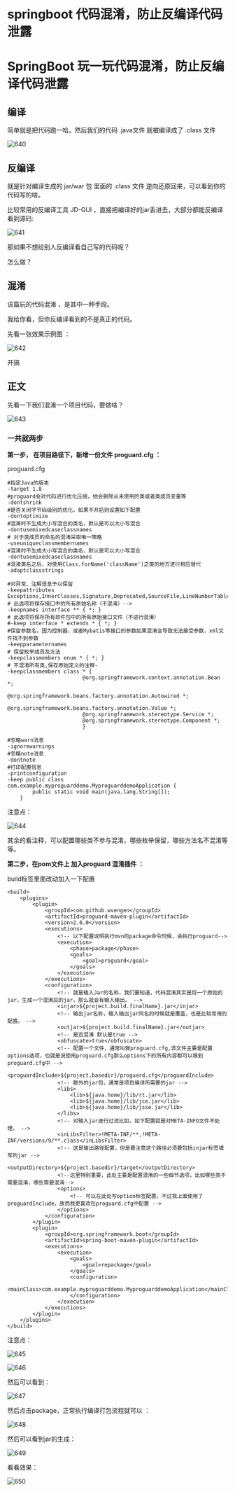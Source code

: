 # springboot 代码混淆，防止反编译代码泄露


<!--more-->

# SpringBoot 玩一玩代码混淆，防止反编译代码泄露



## 编译

简单就是把代码跑一哈，然后我们的代码 .java文件 就被编译成了 .class 文件

![640](./images/640)

## 反编译

就是针对编译生成的 jar/war 包 里面的 .class 文件 逆向还原回来，可以看到你的代码写的啥。

比较常用的反编译工具 JD-GUI ，直接把编译好的jar丢进去，大部分都能反编译看到源码:

![641](./images/641)

那如果不想给别人反编译看自己写的代码呢？

怎么做？

## 混淆

该篇玩的代码混淆 ，是其中一种手段。

我给你看，但你反编译看到的不是真正的代码。

先看一张效果示例图 ：

![642](./images/642)

开搞

## 正文

先看一下我们混淆一个项目代码，要做啥？

![643](./images/643)

### 一共就两步

**第一步， 在项目路径下，新增一份文件 proguard.cfg ：**

proguard.cfg

```
#指定Java的版本
-target 1.8
#proguard会对代码进行优化压缩，他会删除从未使用的类或者类成员变量等
-dontshrink
#是否关闭字节码级别的优化，如果不开启则设置如下配置
-dontoptimize
#混淆时不生成大小写混合的类名，默认是可以大小写混合
-dontusemixedcaseclassnames
# 对于类成员的命名的混淆采取唯一策略
-useuniqueclassmembernames
#混淆时不生成大小写混合的类名，默认是可以大小写混合
-dontusemixedcaseclassnames
#混淆类名之后，对使用Class.forName('className')之类的地方进行相应替代
-adaptclassstrings
 
#对异常、注解信息予以保留
-keepattributes Exceptions,InnerClasses,Signature,Deprecated,SourceFile,LineNumberTable,*Annotation*,EnclosingMethod
# 此选项将保存接口中的所有原始名称（不混淆）-->
-keepnames interface ** { *; }
# 此选项将保存所有软件包中的所有原始接口文件（不进行混淆）
#-keep interface * extends * { *; }
#保留参数名，因为控制器，或者Mybatis等接口的参数如果混淆会导致无法接受参数，xml文件找不到参数
-keepparameternames
# 保留枚举成员及方法
-keepclassmembers enum * { *; }
# 不混淆所有类,保存原始定义的注释-
-keepclassmembers class * {
                        @org.springframework.context.annotation.Bean *;
                        @org.springframework.beans.factory.annotation.Autowired *;
                        @org.springframework.beans.factory.annotation.Value *;
                        @org.springframework.stereotype.Service *;
                        @org.springframework.stereotype.Component *;
                        }
 
#忽略warn消息
-ignorewarnings
#忽略note消息
-dontnote
#打印配置信息
-printconfiguration
-keep public class com.example.myproguarddemo.MyproguarddemoApplication {
        public static void main(java.lang.String[]);
    }
```

注意点：

![644](./images/644)

其余的看注释，可以配置哪些类不参与混淆，哪些枚举保留，哪些方法名不混淆等等。

**第二步，在pom文件上 加入proguard 混淆插件 ：**

build标签里面改动加入一下配置

```
<build>
    <plugins>
        <plugin>
            <groupId>com.github.wvengen</groupId>
            <artifactId>proguard-maven-plugin</artifactId>
            <version>2.6.0</version>
            <executions>
                <!-- 以下配置说明执行mvn的package命令时候，会执行proguard-->
                <execution>
                    <phase>package</phase>
                    <goals>
                        <goal>proguard</goal>
                    </goals>
                </execution>
            </executions>
            <configuration>
                <!-- 就是输入Jar的名称，我们要知道，代码混淆其实是将一个原始的jar，生成一个混淆后的jar，那么就会有输入输出。 -->
                <injar>${project.build.finalName}.jar</injar>
                <!-- 输出jar名称，输入输出jar同名的时候就是覆盖，也是比较常用的配置。 -->
                <outjar>${project.build.finalName}.jar</outjar>
                <!-- 是否混淆 默认是true -->
                <obfuscate>true</obfuscate>
                <!-- 配置一个文件，通常叫做proguard.cfg,该文件主要是配置options选项，也就是说使用proguard.cfg那么options下的所有内容都可以移到proguard.cfg中 -->
                <proguardInclude>${project.basedir}/proguard.cfg</proguardInclude>
                <!-- 额外的jar包，通常是项目编译所需要的jar -->
                <libs>
                    <lib>${java.home}/lib/rt.jar</lib>
                    <lib>${java.home}/lib/jce.jar</lib>
                    <lib>${java.home}/lib/jsse.jar</lib>
                </libs>
                <!-- 对输入jar进行过滤比如，如下配置就是对META-INFO文件不处理。 -->
                <inLibsFilter>!META-INF/**,!META-INF/versions/9/**.class</inLibsFilter>
                <!-- 这是输出路径配置，但是要注意这个路径必须要包括injar标签填写的jar -->
                <outputDirectory>${project.basedir}/target</outputDirectory>
                <!--这里特别重要，此处主要是配置混淆的一些细节选项，比如哪些类不需要混淆，哪些需要混淆-->
                <options>
                    <!-- 可以在此处写option标签配置，不过我上面使用了proguardInclude，故而我更喜欢在proguard.cfg中配置 -->
                </options>
            </configuration>
        </plugin>
        <plugin>
            <groupId>org.springframework.boot</groupId>
            <artifactId>spring-boot-maven-plugin</artifactId>
            <executions>
                <execution>
                    <goals>
                        <goal>repackage</goal>
                    </goals>
                    <configuration>
                        <mainClass>com.example.myproguarddemo.MyproguarddemoApplication</mainClass>
                    </configuration>
                </execution>
            </executions>
        </plugin>
    </plugins>
</build>
```

注意点：

![645](./images/645)

![646](./images/646)

然后可以看到：

![647](./images/647)

然后点击package，正常执行编译打包流程就可以 ：

![648](./images/648)

然后可以看到jar的生成：

![649](./images/649)

看看效果：

![650](./images/650)
